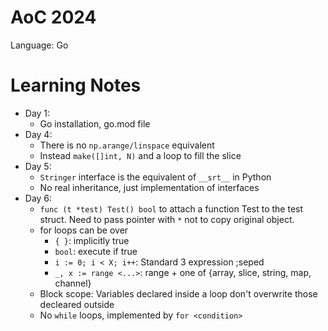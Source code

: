 # AoC 2024

Language: Go

# Learning Notes
- Day 1:
  - Go installation, go.mod file
- Day 4:
  - There is no `np.arange/linspace` equivalent
  - Instead `make([]int, N)` and a loop to fill the slice
- Day 5:
  - `Stringer` interface is the equivalent of `__srt__` in Python
  - No real inheritance, just implementation of interfaces
- Day 6:
  - `func (t *test) Test() bool` to attach a function Test to the test struct. Need to pass pointer with `*` not to copy original object.
  - for loops can be over
    - `{ }`: implicitly true
    - `bool`: execute if true
    - `i := 0; i < X; i++`: Standard 3 expression ;seped
    - `_, x := range <...>`: range + one of {array, slice, string, map, channel}
  - Block scope: Variables declared inside a loop don't overwrite those decleared outside
  - No `while` loops, implemented by `for <condition>`
